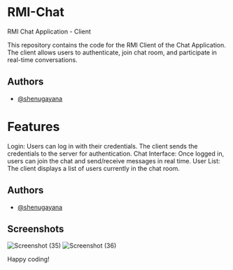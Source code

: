 # RMI-Chat
RMI Chat Application - Client

This repository contains the code for the RMI Client of the Chat Application. The client allows users to authenticate, join chat room, and participate in real-time conversations.

## Authors

- [@shenugayana](https://www.github.com/shenugayana)

# Features
Login: Users can log in with their credentials. The client sends the credentials to the server for authentication.
Chat Interface: Once logged in, users can join the chat and send/receive messages in real time.
User List: The client displays a list of users currently in the chat room.

## Authors
- [@shenugayana](https://www.github.com/shenugayana)

## Screenshots
![Screenshot (35)](https://user-images.githubusercontent.com/66559298/179240153-2ad7f061-9978-419e-a423-28a262b19139.png)
![Screenshot (36)](https://user-images.githubusercontent.com/66559298/179240222-3e8e92bf-34d8-4a4c-9077-713d65ae8361.png)

Happy coding!

